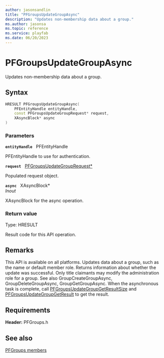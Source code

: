 ```yaml
---
author: jasonsandlin
title: "PFGroupsUpdateGroupAsync"
description: "Updates non-membership data about a group."
ms.author: jasonsa
ms.topic: reference
ms.service: playfab
ms.date: 06/20/2023
---
```


# PFGroupsUpdateGroupAsync  

Updates non-membership data about a group.  

## Syntax  
  
```cpp
HRESULT PFGroupsUpdateGroupAsync(  
    PFEntityHandle entityHandle,  
    const PFGroupsUpdateGroupRequest* request,  
    XAsyncBlock* async  
)  
```  
  
### Parameters  
  
**`entityHandle`** &nbsp; PFEntityHandle  
  
PFEntityHandle to use for authentication.  
  
**`request`** &nbsp; [PFGroupsUpdateGroupRequest*](../../pfgroupstypes/structs/pfgroupsupdategrouprequest.md)  
  
Populated request object.  
  
**`async`** &nbsp; XAsyncBlock*  
*_Inout_*  
  
XAsyncBlock for the async operation.  
  
  
### Return value
Type: HRESULT
  
Result code for this API operation.
  
## Remarks  
  
This API is available on all platforms. Updates data about a group, such as the name or default member role. Returns information about whether the update was successful. Only title claimants may modify the administration role for a group. See also GroupCreateGroupAsync, GroupDeleteGroupAsync, GroupGetGroupAsync. When the asynchronous task is complete, call [PFGroupsUpdateGroupGetResultSize](pfgroupsupdategroupgetresultsize.md) and [PFGroupsUpdateGroupGetResult](pfgroupsupdategroupgetresult.md) to get the result.
  
## Requirements  
  
**Header:** PFGroups.h
  
## See also  
[PFGroups members](../pfgroups_members.md)  

  
  
